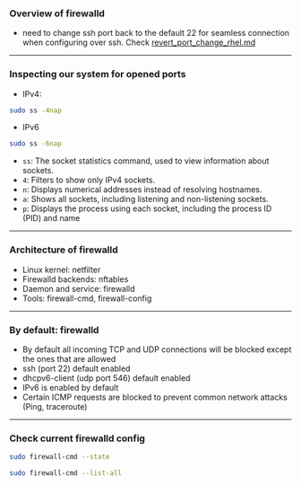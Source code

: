 ### Overview of firewalld
- need to change ssh port back to the default 22 for seamless connection when configuring over ssh. Check [revert_port_change_rhel.md](https://github.com/ZilongJas/SSH_Best_Practices/blob/main/revert_port_change_rhel.md) 
___
### Inspecting our system for opened ports
- IPv4:
```bash
sudo ss -4nap
```
- IPv6
```bash
sudo ss -6nap
```
- `ss`: The socket statistics command, used to view information about sockets.
- `4`: Filters to show only IPv4 sockets.
- `n`: Displays numerical addresses instead of resolving hostnames.
- `a`: Shows all sockets, including listening and non-listening sockets.
- `p`: Displays the process using each socket, including the process ID (PID) and name
___
### Architecture of firewalld
- Linux kernel: netfilter
- Firewalld backends: nftables
- Daemon and service: firewalld
- Tools: firewall-cmd, firewall-config
___
### By default: firewalld
- By default all incoming TCP and UDP connections will be blocked except the ones that are allowed
- ssh (port 22) default enabled
- dhcpv6-client (udp port 546) default enabled
- IPv6 is enabled by default
- Certain ICMP requests are blocked to prevent common network attacks (Ping, traceroute)
___
### Check current firewalld config
```bash
sudo firewall-cmd --state
```
```bash
sudo firewall-cmd --list-all
```















